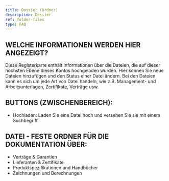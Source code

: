 ```yaml
---
title: Dossier (Ordner)
description: Dossier
ref: folder-files
type: FAQ
---
```


## WELCHE INFORMATIONEN WERDEN HIER ANGEZEIGT?
Diese Registerkarte enthält Informationen über die Dateien, die auf dieser höchsten Ebene dieses Kontos hochgeladen wurden. Hier können Sie neue Dateien hinzufügen und den Status einer Datei ändern. Bei den Dateien kann es sich um jede Art von Datei handeln, wie z.B. Management- und Arbeitsunterlagen, Zertifikate, Verträge usw.

## BUTTONS (ZWISCHENBEREICH):
- Hochladen: Laden Sie eine Datei hoch und versehen Sie sie mit einem Suchbegriff.

## DATEI - FESTE ORDNER FÜR DIE DOKUMENTATION ÜBER:
- Verträge & Garantien
- Lieferanten & Zertifikate
- Produktspezifikationen und Handbücher
- Zeichnungen und Berechnungen
